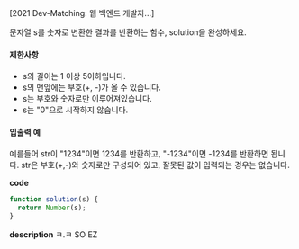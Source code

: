[2021 Dev-Matching: 웹 백엔드 개발자...]

문자열 s를 숫자로 변환한 결과를 반환하는 함수, solution을 완성하세요.

#### 제한사항

- s의 길이는 1 이상 5이하입니다.
- s의 맨앞에는 부호(+, -)가 올 수 있습니다.
- s는 부호와 숫자로만 이루어져있습니다.
- s는 "0"으로 시작하지 않습니다.

#### 입출력 예

예를들어 str이 "1234"이면 1234를 반환하고, "-1234"이면 -1234를 반환하면 됩니다.
str은 부호(+,-)와 숫자로만 구성되어 있고, 잘못된 값이 입력되는 경우는 없습니다.

**code**

```js
function solution(s) {
  return Number(s);
}
```

**description**
ㅋ.ㅋ SO EZ
